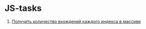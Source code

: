 # JS-tasks

1. [Получить количество вхождений каждого индекса в массиве](https://github.com/stakeout/JS-tasks/src/1.md)

